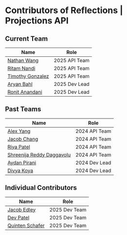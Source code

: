 # Contributors of Reflections | Projections API

## Current Team

| Name                                                    | Role          |
| ------------------------------------------------------- | ------------- |
| [Nathan Wang](https://github.com/nathannwangg)          | 2025 API Team |
| [Ritam Nandi](https://github.com/RitamNandi)            | 2025 API Team |
| [Timothy Gonzalez](https://github.com/Timothy-Gonzalez) | 2025 API Team |
| [Aryan Bahl](https://github.com/Bahl-Aryan)             | 2025 Dev Lead |
| [Ronit Anandani](https://github.com/anandani4136)       | 2025 Dev Lead |

## Past Teams

| Name                                                   | Role          |
| ------------------------------------------------------ | ------------- |
| [Alex Yang](https://github.com/aletya)                 | 2024 API Team |
| [Jacob Chang](https://github.com/jacobc2700)           | 2024 API Team |
| [Riya Patel](https://github.com/riyap)                 | 2024 API Team |
| [Shreenija Reddy Daggavolu](https://github.com/sdagg9) | 2024 API Team |
| [Aydan Pirani](https://github.com/AydanPirani)         | 2024 Dev Lead |
| [Divya Koya](https://github.com/divyack2)              | 2024 Dev Lead |

## Individual Contributors

| Name                                               | Role          |
| -------------------------------------------------- | ------------- |
| [Jacob Edley](https://github.com/J164)             | 2025 Dev Team |
| [Dev Patel](https://github.com/Patle1234)          | 2025 Dev Team |
| [Quinten Schafer](https://github.com/seventhriver) | 2025 Dev Team |
